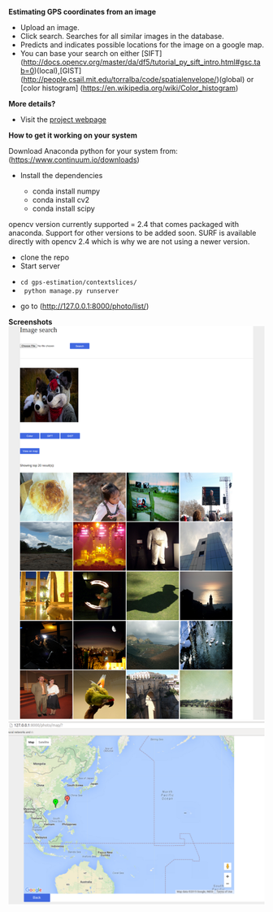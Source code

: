 **Estimating GPS coordinates from an image**
- Upload an image.
- Click search. Searches for all similar images in the database.
- Predicts and indicates possible locations for the image on a google map. 
- You can base your search on either [SIFT] (http://docs.opencv.org/master/da/df5/tutorial_py_sift_intro.html#gsc.tab=0)(local),[GIST] (http://people.csail.mit.edu/torralba/code/spatialenvelope/)(global) or [color histogram] (https://en.wikipedia.org/wiki/Color_histogram)

**More details?**
- Visit the [project webpage](http://sumehta.github.io/CV-Class-Project/)

**How to get it working on your system**

 Download Anaconda python for your system from: (https://www.continuum.io/downloads)

* Install the dependencies

  * conda install numpy
  *  conda install cv2
  * conda install scipy

opencv version currently supported = 2.4 that comes packaged with anaconda.
Support for other versions to be added soon.
SURF is available directly with opencv 2.4 which is why we are not using a newer version.

* clone the repo
* Start server

- ``` cd gps-estimation/contextslices/ ```
- ```  python manage.py runserver ```

* go to (http://127.0.0.1:8000/photo/list/)

**Screenshots**
![alt tag](images/gallery.png)
![alt tag](images/map.png)

